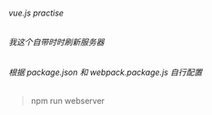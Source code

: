 ###### vue.js practise
###### 我这个自带时时刷新服务器
###### 根据 package.json 和 webpack.package.js 自行配置
> npm run webserver



